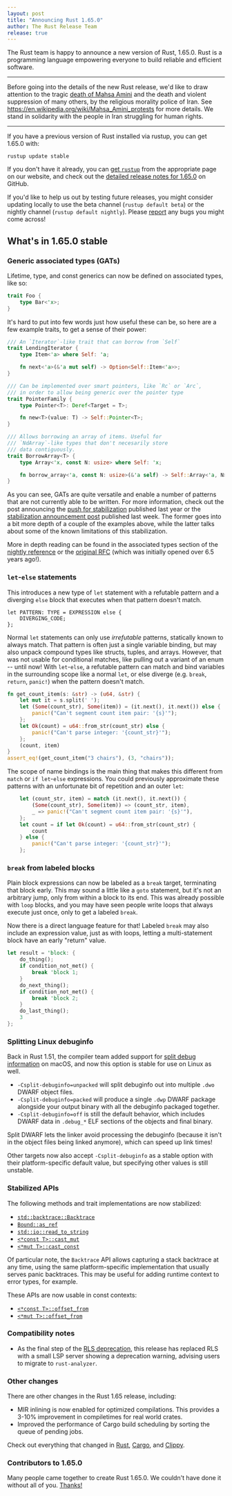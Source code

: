 ```yaml
---
layout: post
title: "Announcing Rust 1.65.0"
author: The Rust Release Team
release: true
---
```


The Rust team is happy to announce a new version of Rust, 1.65.0. Rust is a
programming language empowering everyone to build reliable and efficient
software.

---

Before going into the details of the new Rust release, we'd like to draw
attention to the tragic [death of Mahsa
Amini](https://en.wikipedia.org/wiki/Death_of_Mahsa_Amini) and the death and
violent suppression of many others, by the religious morality police of Iran.
See <https://en.wikipedia.org/wiki/Mahsa_Amini_protests> for more details. We
stand in solidarity with the people in Iran struggling for human rights.

---

If you have a previous version of Rust installed via rustup, you can get 1.65.0
with:

```console
rustup update stable
```

If you don't have it already, you can [get
`rustup`](https://www.rust-lang.org/install.html) from the appropriate page on
our website, and check out the [detailed release notes for
1.65.0](https://github.com/rust-lang/rust/blob/stable/RELEASES.md#version-1650-2022-11-03)
on GitHub.

If you'd like to help us out by testing future releases, you might consider
updating locally to use the beta channel (`rustup default beta`) or the nightly
channel (`rustup default nightly`). Please
[report](https://github.com/rust-lang/rust/issues/new/choose) any bugs you
might come across!

## What's in 1.65.0 stable

### Generic associated types (GATs)

Lifetime, type, and const generics can now be defined on associated types, like so:

```rust
trait Foo {
    type Bar<'x>;
}
```

It's hard to put into few words just how useful these can be, so here are a
few example traits, to get a sense of their power:

```rust
/// An `Iterator`-like trait that can borrow from `Self`
trait LendingIterator {
    type Item<'a> where Self: 'a;

    fn next<'a>(&'a mut self) -> Option<Self::Item<'a>>;
}

/// Can be implemented over smart pointers, like `Rc` or `Arc`,
/// in order to allow being generic over the pointer type
trait PointerFamily {
    type Pointer<T>: Deref<Target = T>;

    fn new<T>(value: T) -> Self::Pointer<T>;
}

/// Allows borrowing an array of items. Useful for
/// `NdArray`-like types that don't necesarily store
/// data contiguously.
trait BorrowArray<T> {
    type Array<'x, const N: usize> where Self: 'x;

    fn borrow_array<'a, const N: usize>(&'a self) -> Self::Array<'a, N>;
}
```

As you can see, GATs are quite versatile and enable a number
of patterns that are not currently able to be written. For more
information, check out the post announcing the
[push for stabilization](https://blog.rust-lang.org/2021/08/03/GATs-stabilization-push.html)
published last year or the
[stabilization announcement post](https://blog.rust-lang.org/2022/10/28/gats-stabilization.html)
published last week. The former goes into a bit more depth
of a couple of the examples above, while the latter talks
about some of the known limitations of this stabilization.

More in depth reading can be found in the associated types
section of the [nightly reference](https://doc.rust-lang.org/nightly/reference/items/associated-items.html#associated-types)
or the [original RFC](https://rust-lang.github.io/rfcs/1598-generic_associated_types.html) (which was initially opened over 6.5 years ago!).

### `let`-`else` statements

This introduces a new type of `let` statement with a refutable pattern and a
diverging `else` block that executes when that pattern doesn't match.

    let PATTERN: TYPE = EXPRESSION else {
        DIVERGING_CODE;
    };

Normal `let` statements can only use _irrefutable_ patterns, statically known
to always match. That pattern is often just a single variable binding, but may
also unpack compound types like structs, tuples, and arrays. However, that was
not usable for conditional matches, like pulling out a variant of an enum --
until now! With `let`-`else`, a refutable pattern can match and bind variables
in the surrounding scope like a normal `let`, or else diverge (e.g. `break`,
`return`, `panic!`) when the pattern doesn't match.

```rust
fn get_count_item(s: &str) -> (u64, &str) {
    let mut it = s.split(' ');
    let (Some(count_str), Some(item)) = (it.next(), it.next()) else {
        panic!("Can't segment count item pair: '{s}'");
    };
    let Ok(count) = u64::from_str(count_str) else {
        panic!("Can't parse integer: '{count_str}'");
    };
    (count, item)
}
assert_eq!(get_count_item("3 chairs"), (3, "chairs"));
```

The scope of name bindings is the main thing that makes this different from
`match` or `if let`-`else` expressions. You could previously approximate these
patterns with an unfortunate bit of repetition and an outer `let`:

```rust
    let (count_str, item) = match (it.next(), it.next()) {
        (Some(count_str), Some(item)) => (count_str, item),
        _ => panic!("Can't segment count item pair: '{s}'"),
    };
    let count = if let Ok(count) = u64::from_str(count_str) {
        count
    } else {
        panic!("Can't parse integer: '{count_str}'");
    };
```

### `break` from labeled blocks

Plain block expressions can now be labeled as a `break` target, terminating
that block early. This may sound a little like a `goto` statement, but it's not
an arbitrary jump, only from within a block to its end. This was already
possible with `loop` blocks, and you may have seen people write loops that
always execute just once, only to get a labeled `break`.

Now there is a direct language feature for that! Labeled `break` may also
include an expression value, just as with loops, letting a multi-statement
block have an early "return" value.

```rust
let result = 'block: {
    do_thing();
    if condition_not_met() {
        break 'block 1;
    }
    do_next_thing();
    if condition_not_met() {
        break 'block 2;
    }
    do_last_thing();
    3
};
```

### Splitting Linux debuginfo

Back in Rust 1.51, the compiler team added support for [split debug
information](https://blog.rust-lang.org/2021/03/25/Rust-1.51.0.html#splitting-debug-information)
on macOS, and now this option is stable for use on Linux as well.

- `-Csplit-debuginfo=unpacked` will split debuginfo out into multiple `.dwo`
  DWARF object files.
- `-Csplit-debuginfo=packed` will produce a single `.dwp` DWARF package
  alongside your output binary with all the debuginfo packaged together.
- `-Csplit-debuginfo=off` is still the default behavior, which includes DWARF
  data in `.debug_*` ELF sections of the objects and final binary.

Split DWARF lets the linker avoid processing the debuginfo (because it isn't in
the object files being linked anymore), which can speed up link times!

Other targets now also accept `-Csplit-debuginfo` as a stable option with their
platform-specific default value, but specifying other values is still unstable.

### Stabilized APIs

The following methods and trait implementations are now stabilized:

- [`std::backtrace::Backtrace`](https://doc.rust-lang.org/stable/std/backtrace/struct.Backtrace.html)
- [`Bound::as_ref`](https://doc.rust-lang.org/stable/std/ops/enum.Bound.html#method.as_ref)
- [`std::io::read_to_string`](https://doc.rust-lang.org/stable/std/io/fn.read_to_string.html)
- [`<*const T>::cast_mut`](https://doc.rust-lang.org/stable/std/primitive.pointer.html#method.cast_mut)
- [`<*mut T>::cast_const`](https://doc.rust-lang.org/stable/std/primitive.pointer.html#method.cast_const)

Of particular note, the `Backtrace` API allows capturing a stack backtrace at
any time, using the same platform-specific implementation that usually serves
panic backtraces. This may be useful for adding runtime context to error types,
for example.

These APIs are now usable in const contexts:

- [`<*const T>::offset_from`](https://doc.rust-lang.org/stable/std/primitive.pointer.html#method.offset_from)
- [`<*mut T>::offset_from`](https://doc.rust-lang.org/stable/std/primitive.pointer.html#method.offset_from)

### Compatibility notes

- As the final step of the [RLS
  deprecation](https://blog.rust-lang.org/2022/07/01/RLS-deprecation.html),
  this release has replaced RLS with a small LSP server showing a deprecation
  warning, advising users to migrate to `rust-analyzer`.

### Other changes

There are other changes in the Rust 1.65 release, including:

- MIR inlining is now enabled for optimized compilations. This provides a 3-10%
  improvement in compiletimes for real world crates.
- Improved the performance of Cargo build scheduling by sorting the queue of pending jobs.

Check out everything that changed in
[Rust](https://github.com/rust-lang/rust/blob/stable/RELEASES.md#version-1650-2022-11-03),
[Cargo](https://github.com/rust-lang/cargo/blob/master/CHANGELOG.md#cargo-165-2022-11-03),
and [Clippy](https://github.com/rust-lang/rust-clippy/blob/master/CHANGELOG.md#rust-165).

### Contributors to 1.65.0

Many people came together to create Rust 1.65.0.
We couldn't have done it without all of you.
[Thanks!](https://thanks.rust-lang.org/rust/1.65.0/)
